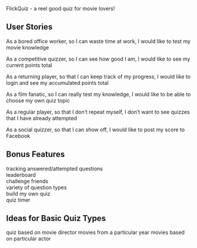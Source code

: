 FlickQuiz - a reel good quiz for movie lovers!

User Stories
------------

As a bored office worker, so I can waste time at work, I would like to test my movie knowledge  

As a competitive quizzer, so I can see how good I am, I would like to see my current points total  

As a returning player, so that I can keep track of my progress, I would like to login and see my accumulated points total  

As a film fanatic, so I can really test my knowledge, I would like to be able to choose my own quiz topic  

As a regular player, so that I don’t repeat myself, I don’t want to see quizzes that I have already attempted  

As a social quizzer, so that I can show off, I would like to post my score to Facebook  

Bonus Features
-------------

tracking answered/attempted questions  
leaderboard  
challenge friends  
variety of question types  
build my own quiz  
quiz timer  

Ideas for Basic Quiz Types
----------------

quiz based on movie director
movies from a particular year
movies based on particular actor

